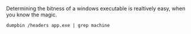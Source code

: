 Determining the bitness of a windows executable is realtively easy, when you know the magic.

    dumpbin /headers app.exe | grep machine
